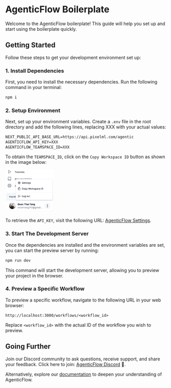# AgenticFlow Boilerplate

Welcome to the AgenticFlow boilerplate! This guide will help you set up and start using the boilerplate quickly.

## Getting Started

Follow these steps to get your development environment set up:

### 1. Install Dependencies

First, you need to install the necessary dependencies. Run the following command in your terminal:

```bash
npm i
```

### 2. Setup Environment

Next, set up your environment variables. Create a `.env` file in the root directory and add the following lines, replacing XXX with your actual values:

```text
NEXT_PUBLIC_API_BASE_URL=https://api.pixelml.com/agentic
AGENTICFLOW_API_KEY=XXX
AGENTICFLOW_TEAMSPACE_ID=XXX
```

To obtain the `TEAMSPACE_ID`, click on the `Copy Workspace ID` button as shown in the image below:

<img src="./img/teamspace_id.png" width="30%" />

To retrieve the `API_KEY`, visit the following URL: [AgenticFlow Settings](https://app.agenticflow.ai/settings).

### 3. Start The Development Server

Once the dependencies are installed and the environment variables are set, you can start the preview server by running:

```bash
npm run dev
```

This command will start the development server, allowing you to preview your project in the browser.

### 4. Preview a Specific Workflow

To preview a specific workflow, navigate to the following URL in your web browser:

```text
http://localhost:3000/workflows/<workflow_id>
```

Replace `<workflow_id>` with the actual ID of the workflow you wish to preview.

## Going Further

Join our Discord community to ask questions, receive support, and share your feedback. Click here to join: [AgenticFlow Discord](https://qra.ai/hackhcmc) 🚀.

Alternatively, explore our [documentation](https://docs.agenticflow.ai/get-started/key-concepts) to deepen your understanding of AgenticFlow.
